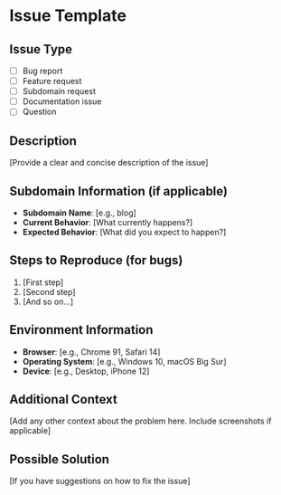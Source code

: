 # Issue Template

## Issue Type
- [ ] Bug report
- [ ] Feature request
- [ ] Subdomain request
- [ ] Documentation issue
- [ ] Question

## Description
[Provide a clear and concise description of the issue]

## Subdomain Information (if applicable)
- **Subdomain Name**: [e.g., blog]
- **Current Behavior**: [What currently happens?]
- **Expected Behavior**: [What did you expect to happen?]

## Steps to Reproduce (for bugs)
1. [First step]
2. [Second step]
3. [And so on...]

## Environment Information
- **Browser**: [e.g., Chrome 91, Safari 14]
- **Operating System**: [e.g., Windows 10, macOS Big Sur]
- **Device**: [e.g., Desktop, iPhone 12]

## Additional Context
[Add any other context about the problem here. Include screenshots if applicable]

## Possible Solution
[If you have suggestions on how to fix the issue]
